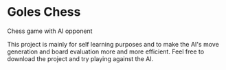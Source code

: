 # Goles Chess
Chess game with AI opponent

This project is mainly for self learning purposes and to make the AI's move generation and board evaluation more and more efficient. Feel free to download the project and try playing against the AI.
